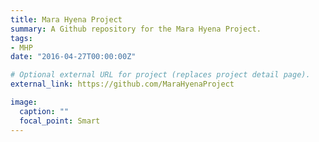 ```yaml
---
title: Mara Hyena Project
summary: A Github repository for the Mara Hyena Project.
tags:
- MHP
date: "2016-04-27T00:00:00Z"

# Optional external URL for project (replaces project detail page).
external_link: https://github.com/MaraHyenaProject

image:
  caption: ""
  focal_point: Smart
---
```

